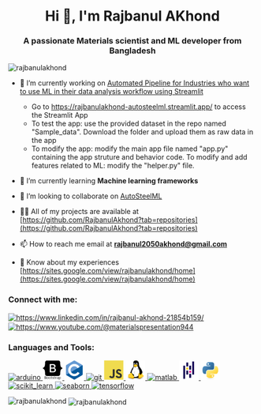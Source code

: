 <h1 align="center">Hi 👋, I'm Rajbanul AKhond</h1>
<h3 align="center">A passionate Materials scientist and ML developer from Bangladesh</h3>

<p align="left"> <img src="https://komarev.com/ghpvc/?username=rajbanulakhond&label=Profile%20views&color=0e75b6&style=flat" alt="rajbanulakhond" /> </p>


- 🔭 I’m currently working on [Automated Pipeline for Industries who want to use ML in their data analysis workflow using Streamlit](https://github.com/RajbanulAkhond/StreamlitApp)
  - Go to https://rajbanulakhond-autosteelml.streamlit.app/ to access the Streamlit App
  - To test the app: use the provided dataset in the repo named "Sample_data". Download the folder and upload them as raw data in the app
  - To modify the app: modify the main app file named "app.py" containing the app struture and behavior code. To modify and add features related
    to ML: modify the "helper.py" file.
    

- 🌱 I’m currently learning **Machine learning frameworks**

- 👯 I’m looking to collaborate on [AutoSteelML](https://github.com/RajbanulAkhond/StreamlitApp)

- 👨‍💻 All of my projects are available at [https://github.com/RajbanulAkhond?tab=repositories](https://github.com/RajbanulAkhond?tab=repositories)

- 📫 How to reach me email at **rajbanul2050akhond@gmail.com**

- 📄 Know about my experiences [https://sites.google.com/view/rajbanulakhond/home](https://sites.google.com/view/rajbanulakhond/home)

<h3 align="left">Connect with me:</h3>
<p align="left">
<a href="https://linkedin.com/in/https://www.linkedin.com/in/rajbanul-akhond-21854b159/" target="blank"><img align="center" src="https://raw.githubusercontent.com/rahuldkjain/github-profile-readme-generator/master/src/images/icons/Social/linked-in-alt.svg" alt="https://www.linkedin.com/in/rajbanul-akhond-21854b159/" height="30" width="40" /></a>
<a href="https://www.youtube.com/c/https://www.youtube.com/@materialspresentation944" target="blank"><img align="center" src="https://raw.githubusercontent.com/rahuldkjain/github-profile-readme-generator/master/src/images/icons/Social/youtube.svg" alt="https://www.youtube.com/@materialspresentation944" height="30" width="40" /></a>
</p>

<h3 align="left">Languages and Tools:</h3>
<p align="left"> <a href="https://www.arduino.cc/" target="_blank" rel="noreferrer"> <img src="https://cdn.worldvectorlogo.com/logos/arduino-1.svg" alt="arduino" width="40" height="40"/> </a> <a href="https://getbootstrap.com" target="_blank" rel="noreferrer"> <img src="https://raw.githubusercontent.com/devicons/devicon/master/icons/bootstrap/bootstrap-plain-wordmark.svg" alt="bootstrap" width="40" height="40"/> </a> <a href="https://www.cprogramming.com/" target="_blank" rel="noreferrer"> <img src="https://raw.githubusercontent.com/devicons/devicon/master/icons/c/c-original.svg" alt="c" width="40" height="40"/> </a> <a href="https://git-scm.com/" target="_blank" rel="noreferrer"> <img src="https://www.vectorlogo.zone/logos/git-scm/git-scm-icon.svg" alt="git" width="40" height="40"/> </a> <a href="https://developer.mozilla.org/en-US/docs/Web/JavaScript" target="_blank" rel="noreferrer"> <img src="https://raw.githubusercontent.com/devicons/devicon/master/icons/javascript/javascript-original.svg" alt="javascript" width="40" height="40"/> </a> <a href="https://www.linux.org/" target="_blank" rel="noreferrer"> <img src="https://raw.githubusercontent.com/devicons/devicon/master/icons/linux/linux-original.svg" alt="linux" width="40" height="40"/> </a> <a href="https://www.mathworks.com/" target="_blank" rel="noreferrer"> <img src="https://upload.wikimedia.org/wikipedia/commons/2/21/Matlab_Logo.png" alt="matlab" width="40" height="40"/> </a> <a href="https://pandas.pydata.org/" target="_blank" rel="noreferrer"> <img src="https://raw.githubusercontent.com/devicons/devicon/2ae2a900d2f041da66e950e4d48052658d850630/icons/pandas/pandas-original.svg" alt="pandas" width="40" height="40"/> </a> <a href="https://www.python.org" target="_blank" rel="noreferrer"> <img src="https://raw.githubusercontent.com/devicons/devicon/master/icons/python/python-original.svg" alt="python" width="40" height="40"/> </a> <a href="https://scikit-learn.org/" target="_blank" rel="noreferrer"> <img src="https://upload.wikimedia.org/wikipedia/commons/0/05/Scikit_learn_logo_small.svg" alt="scikit_learn" width="40" height="40"/> </a> <a href="https://seaborn.pydata.org/" target="_blank" rel="noreferrer"> <img src="https://seaborn.pydata.org/_images/logo-mark-lightbg.svg" alt="seaborn" width="40" height="40"/> </a> <a href="https://www.tensorflow.org" target="_blank" rel="noreferrer"> <img src="https://www.vectorlogo.zone/logos/tensorflow/tensorflow-icon.svg" alt="tensorflow" width="40" height="40"/> </a> </p>

<p><img align="left" src="https://github-readme-stats.vercel.app/api/top-langs?username=rajbanulakhond&show_icons=true&locale=en&layout=compact" alt="rajbanulakhond" /></p>

<p>&nbsp;<img align="center" src="https://github-readme-stats.vercel.app/api?username=rajbanulakhond&show_icons=true&locale=en" alt="rajbanulakhond" /></p>

